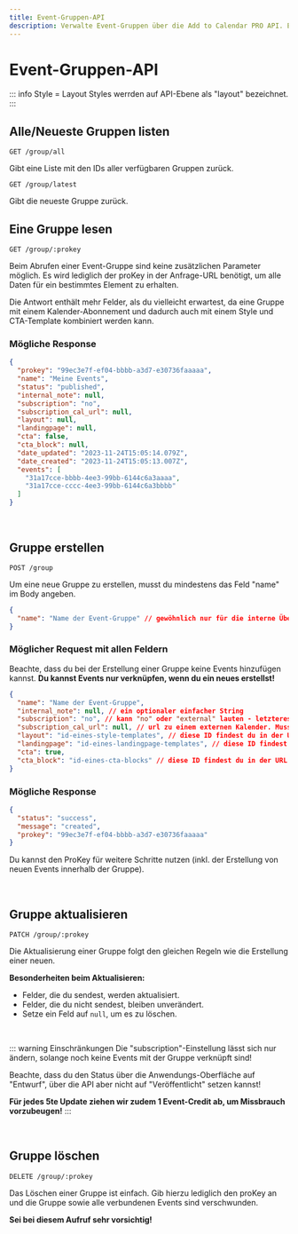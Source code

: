 ```yaml
---
title: Event-Gruppen-API
description: Verwalte Event-Gruppen über die Add to Calendar PRO API. Erstelle Container für Events und Kalender-Abonnements.
---
```


# Event-Gruppen-API

::: info Style = Layout
Styles werrden auf API-Ebene als "layout" bezeichnet.
:::

## Alle/Neueste Gruppen listen

```
GET /group/all
```

Gibt eine Liste mit den IDs aller verfügbaren Gruppen zurück.

```
GET /group/latest
```

Gibt die neueste Gruppe zurück.

## Eine Gruppe lesen

```
GET /group/:prokey
```

Beim Abrufen einer Event-Gruppe sind keine zusätzlichen Parameter möglich. Es wird lediglich der proKey in der Anfrage-URL benötigt, um alle Daten für ein bestimmtes Element zu erhalten.

Die Antwort enthält mehr Felder, als du vielleicht erwartest, da eine Gruppe mit einem Kalender-Abonnement und dadurch auch mit einem Style und CTA-Template kombiniert werden kann.

### Mögliche Response

```json
{
  "prokey": "99ec3e7f-ef04-bbbb-a3d7-e30736faaaaa",
  "name": "Meine Events",
  "status": "published",
  "internal_note": null,
  "subscription": "no",
  "subscription_cal_url": null,
  "layout": null,
  "landingpage": null,
  "cta": false,
  "cta_block": null,
  "date_updated": "2023-11-24T15:05:14.079Z",
  "date_created": "2023-11-24T15:05:13.007Z",
  "events": [
    "31a17cce-bbbb-4ee3-99bb-6144c6a3aaaa",
    "31a17cce-cccc-4ee3-99bb-6144c6a3bbbb"
  ]
}
```

<br />

## Gruppe erstellen

```
POST /group
```

Um eine neue Gruppe zu erstellen, musst du mindestens das Feld "name" im Body angeben.

```json
{
  "name": "Name der Event-Gruppe" // gewöhnlich nur für die interne Übersicht; im Fall der Kalender-Abonnement-Funktion aber auch öffentlich sichtbar!
}
```

### Möglicher Request mit allen Feldern

Beachte, dass du bei der Erstellung einer Gruppe keine Events hinzufügen kannst. **Du kannst Events nur verknüpfen, wenn du ein neues erstellst!**

```json
{
  "name": "Name der Event-Gruppe",
  "internal_note": null, // ein optionaler einfacher String
  "subscription": "no", // kann "no" oder "external" lauten - letzteres erfordert eine subscription_cal_url
  "subscription_cal_url": null, // url zu einem externen Kalender. Muss mit "http" beginnen! Endet gewöhnlich mit ".ics"
  "layout": "id-eines-style-templates", // diese ID findest du in der URL des entsprechenden Elements in der Anwendung oder in der Response bei Erstellung über die API
  "landingpage": "id-eines-landingpage-templates", // diese ID findest du in der URL des entsprechenden Elements in der Anwendung oder in der Response bei Erstellung über die API
  "cta": true,
  "cta_block": "id-eines-cta-blocks" // diese ID findest du in der URL des entsprechenden Elements in der Anwendung oder in der Response bei Erstellung über die API
}
```

### Mögliche Response

```json
{
  "status": "success",
  "message": "created",
  "prokey": "99ec3e7f-ef04-bbbb-a3d7-e30736faaaaa"
}
```

Du kannst den ProKey für weitere Schritte nutzen (inkl. der Erstellung von neuen Events innerhalb der Gruppe).

<br />

## Gruppe aktualisieren

```
PATCH /group/:prokey
```

Die Aktualisierung einer Gruppe folgt den gleichen Regeln wie die Erstellung einer neuen.

**Besonderheiten beim Aktualisieren:**
- Felder, die du sendest, werden aktualisiert.  
- Felder, die du nicht sendest, bleiben unverändert.
- Setze ein Feld auf `null`, um es zu löschen.

<br />

::: warning Einschränkungen
Die "subscription"-Einstellung lässt sich nur ändern, solange noch keine Events mit der Gruppe verknüpft sind!

Beachte, dass du den Status über die Anwendungs-Oberfläche auf "Entwurf", über die API aber nicht auf "Veröffentlicht" setzen kannst!

**Für jedes 5te Update ziehen wir zudem 1 Event-Credit ab, um Missbrauch vorzubeugen!**
:::

<br />

## Gruppe löschen

```
DELETE /group/:prokey
```

Das Löschen einer Gruppe ist einfach. Gib hierzu lediglich den proKey an und die Gruppe sowie alle verbundenen Events sind verschwunden.

**Sei bei diesem Aufruf sehr vorsichtig!**
